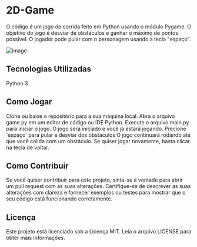 # 2D-Game

O código é um jogo de corrida feito em Python usando o módulo Pygame. O objetivo do jogo é desviar de obstáculos e ganhar o máximo de pontos possível. O jogador pode pular com o personagem usando a tecla "espaço".

![image](https://user-images.githubusercontent.com/114008085/231176559-41d75e02-0ec1-4795-9d9d-79d3a8b20deb.png)


## Tecnologias Utilizadas
Python 3
## Como Jogar
Clone ou baixe o repositório para a sua máquina local.
Abra o arquivo game.py em um editor de código ou IDE Python.
Execute o arquivo main.py para iniciar o jogo.
O jogo será iniciado e você já estará jogando.
Precione 'espaço' para pular e desviar dos obstáculos
O jogo continuará rodando até que você colida com um obstáculo.
Se quiser jogar novamente, basta clicar na tecla de voltar.
## Como Contribuir
Se você quiser contribuir para este projeto, sinta-se à vontade para abrir um pull request com as suas alterações. Certifique-se de descrever as suas alterações com clareza e fornecer exemplos ou testes para mostrar que o seu código está funcionando corretamente.

## Licença
Este projeto está licenciado sob a Licença MIT. Leia o arquivo LICENSE para obter mais informações.
